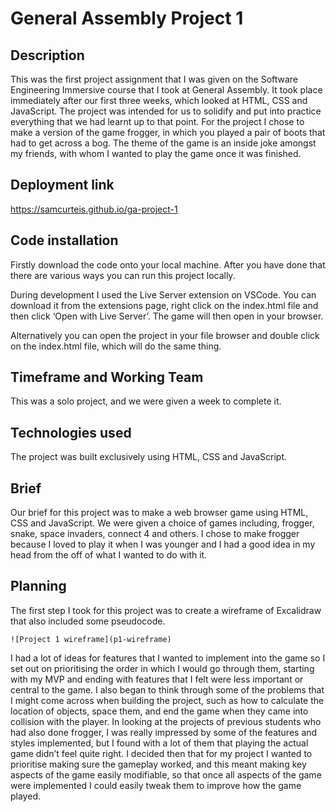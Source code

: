 # General Assembly Project 1

## Description

This was the first project assignment that I was given on the Software Engineering Immersive course that I took at General Assembly. It took place immediately after our first three weeks, which looked at HTML, CSS and JavaScript. The project was intended for us to solidify and put into practice everything that we had learnt up to that point. For the project I chose to make a version of the game frogger, in which you played a pair of boots that had to get across a bog. The theme of the game is an inside joke amongst my friends, with whom I wanted to play the game once it was finished.

## Deployment link

https://samcurteis.github.io/ga-project-1

## Code installation

Firstly download the code onto your local machine. After you have done that there are various ways you can run this project locally.

During development I used the Live Server extension on VSCode. You can download it from the extensions page, right click on the index.html file and then click ‘Open with Live Server’. The game will then open in your browser. 

Alternatively you can open the project in your file browser and double click on the index.html file, which will do the same thing.

## Timeframe and Working Team

This was a solo project, and we were given a week to complete it.

## Technologies used

The project was built exclusively using HTML, CSS and JavaScript.

## Brief

Our brief for this project was to make a web browser game using HTML, CSS and JavaScript. We were given a choice of games including, frogger, snake, space invaders, connect 4 and others. I chose to make frogger because I loved to play it when I was younger and I had a good idea in my head from the off of what I wanted to do with it.

## Planning

The first step I took for this project was to create a wireframe of Excalidraw that also included some pseudocode.

	![Project 1 wireframe](p1-wireframe)

I had a lot of ideas for features that I wanted to implement into the game so I set out on prioritising the order in which I would go through them, starting with my MVP and ending with features that I felt were less important or central to the game. I also began to think through some of the problems that I might come across when building the project, such as how to calculate the location of objects, space them, and end the game when they came into collision with the player. In looking at the projects of previous students who had also done frogger, I was really impressed by some of the features and styles implemented, but I found with a lot of them that playing the actual game didn’t feel quite right. I decided then that for my project I wanted to prioritise making sure the gameplay worked, and this meant making key aspects of the game easily modifiable, so that once all aspects of the game were implemented I could easily tweak them to improve how the game played.

